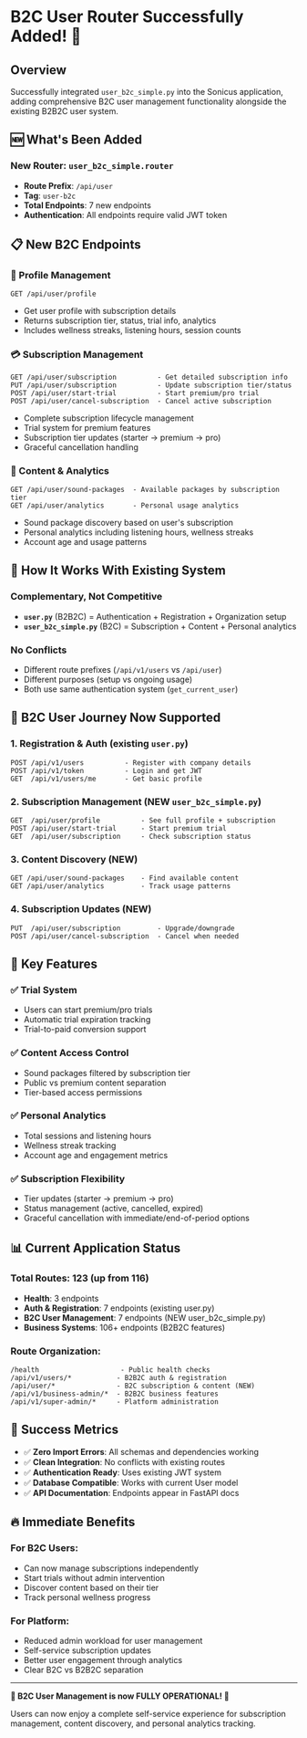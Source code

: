 # B2C User Router Successfully Added! 🎉

## Overview
Successfully integrated `user_b2c_simple.py` into the Sonicus application, adding comprehensive B2C user management functionality alongside the existing B2B2C user system.

## 🆕 What's Been Added

### New Router: `user_b2c_simple.router`
- **Route Prefix**: `/api/user`
- **Tag**: `user-b2c`
- **Total Endpoints**: 7 new endpoints
- **Authentication**: All endpoints require valid JWT token

## 📋 New B2C Endpoints

### 👤 Profile Management
```
GET /api/user/profile
```
- Get user profile with subscription details
- Returns subscription tier, status, trial info, analytics
- Includes wellness streaks, listening hours, session counts

### 💳 Subscription Management
```
GET /api/user/subscription          - Get detailed subscription info
PUT /api/user/subscription          - Update subscription tier/status  
POST /api/user/start-trial          - Start premium/pro trial
POST /api/user/cancel-subscription  - Cancel active subscription
```
- Complete subscription lifecycle management
- Trial system for premium features
- Subscription tier updates (starter → premium → pro)
- Graceful cancellation handling

### 🎵 Content & Analytics
```
GET /api/user/sound-packages  - Available packages by subscription tier
GET /api/user/analytics       - Personal usage analytics
```
- Sound package discovery based on user's subscription
- Personal analytics including listening hours, wellness streaks
- Account age and usage patterns

## 🔄 How It Works With Existing System

### Complementary, Not Competitive
- **`user.py`** (B2B2C) = Authentication + Registration + Organization setup
- **`user_b2c_simple.py`** (B2C) = Subscription + Content + Personal analytics

### No Conflicts
- Different route prefixes (`/api/v1/users` vs `/api/user`)
- Different purposes (setup vs ongoing usage)
- Both use same authentication system (`get_current_user`)

## 🎯 B2C User Journey Now Supported

### 1. Registration & Auth (existing `user.py`)
```
POST /api/v1/users          - Register with company details
POST /api/v1/token          - Login and get JWT
GET  /api/v1/users/me       - Get basic profile
```

### 2. Subscription Management (NEW `user_b2c_simple.py`)
```
GET  /api/user/profile          - See full profile + subscription
POST /api/user/start-trial      - Start premium trial
GET  /api/user/subscription     - Check subscription status
```

### 3. Content Discovery (NEW)
```
GET /api/user/sound-packages    - Find available content
GET /api/user/analytics         - Track usage patterns
```

### 4. Subscription Updates (NEW)
```
PUT  /api/user/subscription         - Upgrade/downgrade
POST /api/user/cancel-subscription  - Cancel when needed
```

## 🚀 Key Features

### ✅ Trial System
- Users can start premium/pro trials
- Automatic trial expiration tracking
- Trial-to-paid conversion support

### ✅ Content Access Control
- Sound packages filtered by subscription tier
- Public vs premium content separation
- Tier-based access permissions

### ✅ Personal Analytics
- Total sessions and listening hours
- Wellness streak tracking
- Account age and engagement metrics

### ✅ Subscription Flexibility  
- Tier updates (starter → premium → pro)
- Status management (active, cancelled, expired)
- Graceful cancellation with immediate/end-of-period options

## 📊 Current Application Status

### Total Routes: 123 (up from 116)
- **Health**: 3 endpoints
- **Auth & Registration**: 7 endpoints (existing user.py)
- **B2C User Management**: 7 endpoints (NEW user_b2c_simple.py)
- **Business Systems**: 106+ endpoints (B2B2C features)

### Route Organization:
```
/health                    - Public health checks
/api/v1/users/*           - B2B2C auth & registration  
/api/user/*               - B2C subscription & content (NEW)
/api/v1/business-admin/*  - B2B2C business features
/api/v1/super-admin/*     - Platform administration
```

## 🎉 Success Metrics

- ✅ **Zero Import Errors**: All schemas and dependencies working
- ✅ **Clean Integration**: No conflicts with existing routes
- ✅ **Authentication Ready**: Uses existing JWT system
- ✅ **Database Compatible**: Works with current User model
- ✅ **API Documentation**: Endpoints appear in FastAPI docs

## 🔥 Immediate Benefits

### For B2C Users:
- Can now manage subscriptions independently
- Start trials without admin intervention
- Discover content based on their tier
- Track personal wellness progress

### For Platform:
- Reduced admin workload for user management
- Self-service subscription updates
- Better user engagement through analytics
- Clear B2C vs B2B2C separation

---

**🎊 B2C User Management is now FULLY OPERATIONAL! 🎊**

Users can now enjoy a complete self-service experience for subscription management, content discovery, and personal analytics tracking.

